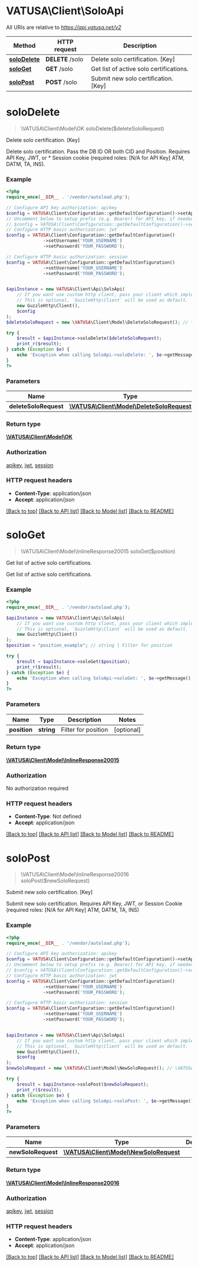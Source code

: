 # VATUSA\Client\SoloApi

All URIs are relative to *https://api.vatusa.net/v2*

Method | HTTP request | Description
------------- | ------------- | -------------
[**soloDelete**](SoloApi.md#soloDelete) | **DELETE** /solo | Delete solo certification. [Key]
[**soloGet**](SoloApi.md#soloGet) | **GET** /solo | Get list of active solo certifications.
[**soloPost**](SoloApi.md#soloPost) | **POST** /solo | Submit new solo certification. [Key]


# **soloDelete**
> \VATUSA\Client\Model\OK soloDelete($deleteSoloRequest)

Delete solo certification. [Key]

Delete solo certification. Pass the DB ID OR both CID and Position. Requires API Key, JWT, or      *     Session cookie (required roles: [N/A     for API Key] ATM, DATM, TA, INS).

### Example
```php
<?php
require_once(__DIR__ . '/vendor/autoload.php');

// Configure API key authorization: apikey
$config = VATUSA\Client\Configuration::getDefaultConfiguration()->setApiKey('apikey', 'YOUR_API_KEY');
// Uncomment below to setup prefix (e.g. Bearer) for API key, if needed
// $config = VATUSA\Client\Configuration::getDefaultConfiguration()->setApiKeyPrefix('apikey', 'Bearer');
// Configure HTTP basic authorization: jwt
$config = VATUSA\Client\Configuration::getDefaultConfiguration()
              ->setUsername('YOUR_USERNAME')
              ->setPassword('YOUR_PASSWORD');

// Configure HTTP basic authorization: session
$config = VATUSA\Client\Configuration::getDefaultConfiguration()
              ->setUsername('YOUR_USERNAME')
              ->setPassword('YOUR_PASSWORD');


$apiInstance = new VATUSA\Client\Api\SoloApi(
    // If you want use custom http client, pass your client which implements `GuzzleHttp\ClientInterface`.
    // This is optional, `GuzzleHttp\Client` will be used as default.
    new GuzzleHttp\Client(),
    $config
);
$deleteSoloRequest = new \VATUSA\Client\Model\DeleteSoloRequest(); // \VATUSA\Client\Model\DeleteSoloRequest | 

try {
    $result = $apiInstance->soloDelete($deleteSoloRequest);
    print_r($result);
} catch (Exception $e) {
    echo 'Exception when calling SoloApi->soloDelete: ', $e->getMessage(), PHP_EOL;
}
?>
```

### Parameters

Name | Type | Description  | Notes
------------- | ------------- | ------------- | -------------
 **deleteSoloRequest** | [**\VATUSA\Client\Model\DeleteSoloRequest**](../Model/DeleteSoloRequest.md)|  |

### Return type

[**\VATUSA\Client\Model\OK**](../Model/OK.md)

### Authorization

[apikey](../../README.md#apikey), [jwt](../../README.md#jwt), [session](../../README.md#session)

### HTTP request headers

 - **Content-Type**: application/json
 - **Accept**: application/json

[[Back to top]](#) [[Back to API list]](../../README.md#documentation-for-api-endpoints) [[Back to Model list]](../../README.md#documentation-for-models) [[Back to README]](../../README.md)

# **soloGet**
> \VATUSA\Client\Model\InlineResponse20015 soloGet($position)

Get list of active solo certifications.

Get list of active solo certifications.

### Example
```php
<?php
require_once(__DIR__ . '/vendor/autoload.php');

$apiInstance = new VATUSA\Client\Api\SoloApi(
    // If you want use custom http client, pass your client which implements `GuzzleHttp\ClientInterface`.
    // This is optional, `GuzzleHttp\Client` will be used as default.
    new GuzzleHttp\Client()
);
$position = "position_example"; // string | Filter for position

try {
    $result = $apiInstance->soloGet($position);
    print_r($result);
} catch (Exception $e) {
    echo 'Exception when calling SoloApi->soloGet: ', $e->getMessage(), PHP_EOL;
}
?>
```

### Parameters

Name | Type | Description  | Notes
------------- | ------------- | ------------- | -------------
 **position** | **string**| Filter for position | [optional]

### Return type

[**\VATUSA\Client\Model\InlineResponse20015**](../Model/InlineResponse20015.md)

### Authorization

No authorization required

### HTTP request headers

 - **Content-Type**: Not defined
 - **Accept**: application/json

[[Back to top]](#) [[Back to API list]](../../README.md#documentation-for-api-endpoints) [[Back to Model list]](../../README.md#documentation-for-models) [[Back to README]](../../README.md)

# **soloPost**
> \VATUSA\Client\Model\InlineResponse20016 soloPost($newSoloRequest)

Submit new solo certification. [Key]

Submit new solo certification. Requires API Key, JWT, or Session Cookie (required roles:     [N/A for API Key] ATM, DATM, TA, INS)

### Example
```php
<?php
require_once(__DIR__ . '/vendor/autoload.php');

// Configure API key authorization: apikey
$config = VATUSA\Client\Configuration::getDefaultConfiguration()->setApiKey('apikey', 'YOUR_API_KEY');
// Uncomment below to setup prefix (e.g. Bearer) for API key, if needed
// $config = VATUSA\Client\Configuration::getDefaultConfiguration()->setApiKeyPrefix('apikey', 'Bearer');
// Configure HTTP basic authorization: jwt
$config = VATUSA\Client\Configuration::getDefaultConfiguration()
              ->setUsername('YOUR_USERNAME')
              ->setPassword('YOUR_PASSWORD');

// Configure HTTP basic authorization: session
$config = VATUSA\Client\Configuration::getDefaultConfiguration()
              ->setUsername('YOUR_USERNAME')
              ->setPassword('YOUR_PASSWORD');


$apiInstance = new VATUSA\Client\Api\SoloApi(
    // If you want use custom http client, pass your client which implements `GuzzleHttp\ClientInterface`.
    // This is optional, `GuzzleHttp\Client` will be used as default.
    new GuzzleHttp\Client(),
    $config
);
$newSoloRequest = new \VATUSA\Client\Model\NewSoloRequest(); // \VATUSA\Client\Model\NewSoloRequest | 

try {
    $result = $apiInstance->soloPost($newSoloRequest);
    print_r($result);
} catch (Exception $e) {
    echo 'Exception when calling SoloApi->soloPost: ', $e->getMessage(), PHP_EOL;
}
?>
```

### Parameters

Name | Type | Description  | Notes
------------- | ------------- | ------------- | -------------
 **newSoloRequest** | [**\VATUSA\Client\Model\NewSoloRequest**](../Model/NewSoloRequest.md)|  |

### Return type

[**\VATUSA\Client\Model\InlineResponse20016**](../Model/InlineResponse20016.md)

### Authorization

[apikey](../../README.md#apikey), [jwt](../../README.md#jwt), [session](../../README.md#session)

### HTTP request headers

 - **Content-Type**: application/json
 - **Accept**: application/json

[[Back to top]](#) [[Back to API list]](../../README.md#documentation-for-api-endpoints) [[Back to Model list]](../../README.md#documentation-for-models) [[Back to README]](../../README.md)


